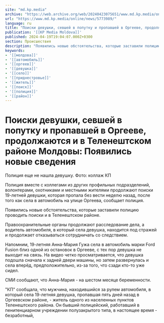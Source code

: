 ```yaml
---
site: "md.kp.media"
archive: "https://web.archive.org/web/20240423075651/www.md.kp.media/online/news/5773989/"
url: "https://www.md.kp.media/online/news/5773989/"
language: ru
title: "Поиски девушки, севшей в попутку и пропавшей в Оргееве, продолжаются и в Теленештском районе Молдовы: Появились новые сведения"
publication: '[[KP Media Moldova]]'
published: 2024-04-19T19:04:07.000Z+0300
section: Происшествия
description: "Появились новые обстоятельства, которые заставили полицию проводить поиски и в Теленештском районе [видео]"
keywords:
- '[[молдова]]'
- '[[автомобиль]]'
- '[[оргеев]]'
- '[[девушка]]'
- '[[село]]'
- '[[приднестровье]]'
- '[[житель]]'
- '[[поиск]]'
- '[[полиция]]'
- '[[район]]'
---
```


# Поиски девушки, севшей в попутку и пропавшей в Оргееве, продолжаются и в Теленештском районе Молдовы: Появились новые сведения

Полиция еще не нашла девушку. Фото: коллаж КП

Полиция вместе с коллегами из других профильных подразделений, волонтерами, охотниками и местными жителями продолжают поиски 19-летней девушки, которая пропала без вести неделю назад, после того как села в автомобиль на улице Оргеева, сообщает полиция.

Появились новые обстоятельства, которые заставили полицию проводить поиски и в Теленештском районе.

Правоохранительные органы продолжают расследование дела, а водитель автомобиля, в который села девушка, находится под стражей и продолжает отказываться сотрудничать со следствием.

Напомним, 19-летняя Анна-Мария Гужа села в автомобиль марки Ford Fusion близ одной из остановок в Оргееве, с тех пор девушка не выходит на связь. На видео четко просматривается, что девушка подошла сначала к задней двери машины, но затем развернулась и села вперёд, предположительно, из-за того, что сзади кто-то уже сидел.

СМИ сообщают, что Анна-Мария - на шестом месяце беременности.

"КП" сообщала, что мужчина, находившийся за рулем автомобиля, в который села 19-летняя девушка, пропавшая пять дней назад в Оргеевском районе, - житель одного из населенных пунктов Теленештского района. Он бывший полицейский, работавший в пенитенциарном учреждении полузакрытого типа, в настоящее время - безработный,